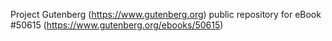Project Gutenberg (https://www.gutenberg.org) public repository for
eBook #50615 (https://www.gutenberg.org/ebooks/50615)
